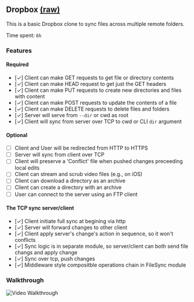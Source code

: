## Dropbox [(raw)](https://gist.github.com/CrabDude/040af9c1b93e350608ff/raw)

This is a basic Dropbox clone to sync files across multiple remote folders.

Time spent: `6h`

### Features

#### Required

- [✓] Client can make GET requests to get file or directory contents
- [✓] Client can make HEAD request to get just the GET headers 
- [✓] Client can make PUT requests to create new directories and files with content
- [✓] Client can make POST requests to update the contents of a file
- [✓] Client can make DELETE requests to delete files and folders
- [✓] Server will serve from `--dir` or cwd as root
- [✓] Client will sync from server over TCP to cwd or CLI `dir` argument

#### Optional

- [ ] Client and User will be redirected from HTTP to HTTPS
- [ ] Server will sync from client over TCP
- [ ] Client will preserve a 'Conflict' file when pushed changes preceeding local edits
- [ ] Client can stream and scrub video files (e.g., on iOS)
- [ ] Client can download a directory as an archive
- [ ] Client can create a directory with an archive
- [ ] User can connect to the server using an FTP client

#### The TCP sync server/client

- [✓] Client initiate full sync at begining via http
- [✓] Server will forward changes to other client
- [✓] Client apply server's change's action in sequence, so it won't conflicts
- [✓] Sync logic is in separate module, so server/client can both send file changs and apply change
- [✓] Sync over tcp, push changes
- [✓] Middleware style compositble operations chain in FileSync module

### Walkthrough

![Video Walkthrough](./assignment-1.gif)

